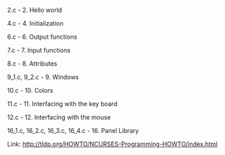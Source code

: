 2.c -                             2. Hello world

4.c -                             4. Initialization

6.c -                             6. Output functions

7.c -                             7. Input functions

8.c -                             8. Attributes
 
9_1.c, 9_2.c -  				  9. Windows

10.c -                           10. Colors

11.c -                           11. Interfacing with the key board

12.c -                           12. Interfacing with the mouse

16_1.c, 16_2.c, 16_3.c, 16_4.c - 16. Panel Library


Link:    http://tldp.org/HOWTO/NCURSES-Programming-HOWTO/index.html
